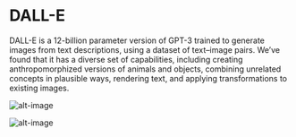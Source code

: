 # DALL-E

DALL-E is a 12-billion parameter version of GPT-3 trained to generate images from text descriptions, using a dataset of text–image pairs. We’ve found that it has a diverse set of capabilities, including creating anthropomorphized versions of animals and objects, combining unrelated concepts in plausible ways, rendering text, and applying transformations to existing images.

![alt-image](https://raw.githubusercontent.com/blessinvarkey/blog/main/posts/Armchair%20in%20the%20shape%20of%20an%20avocado.png)


![alt-image](https://raw.githubusercontent.com/blessinvarkey/blog/main/posts/Snail%20made%20of%20harp.png)



